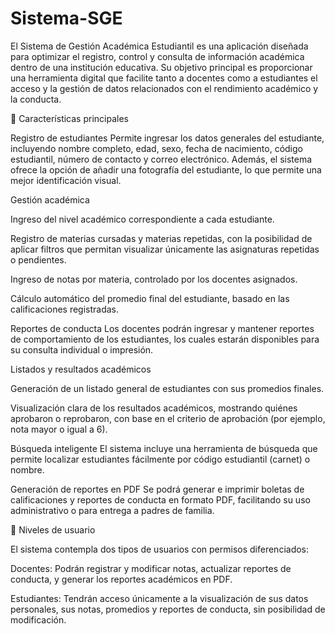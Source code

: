 # Sistema-SGE
El Sistema de Gestión Académica Estudiantil es una aplicación diseñada para optimizar el registro, control y consulta de información académica dentro de una institución educativa. Su objetivo principal es proporcionar una herramienta digital que facilite tanto a docentes como a estudiantes el acceso y la gestión de datos relacionados con el rendimiento académico y la conducta.

🧩 Características principales

Registro de estudiantes
Permite ingresar los datos generales del estudiante, incluyendo nombre completo, edad, sexo, fecha de nacimiento, código estudiantil, número de contacto y correo electrónico. Además, el sistema ofrece la opción de añadir una fotografía del estudiante, lo que permite una mejor identificación visual.

Gestión académica

Ingreso del nivel académico correspondiente a cada estudiante.

Registro de materias cursadas y materias repetidas, con la posibilidad de aplicar filtros que permitan visualizar únicamente las asignaturas repetidas o pendientes.

Ingreso de notas por materia, controlado por los docentes asignados.

Cálculo automático del promedio final del estudiante, basado en las calificaciones registradas.

Reportes de conducta
Los docentes podrán ingresar y mantener reportes de comportamiento de los estudiantes, los cuales estarán disponibles para su consulta individual o impresión.

Listados y resultados académicos

Generación de un listado general de estudiantes con sus promedios finales.

Visualización clara de los resultados académicos, mostrando quiénes aprobaron o reprobaron, con base en el criterio de aprobación (por ejemplo, nota mayor o igual a 6).

Búsqueda inteligente
El sistema incluye una herramienta de búsqueda que permite localizar estudiantes fácilmente por código estudiantil (carnet) o nombre.

Generación de reportes en PDF
Se podrá generar e imprimir boletas de calificaciones y reportes de conducta en formato PDF, facilitando su uso administrativo o para entrega a padres de familia.

👥 Niveles de usuario

El sistema contempla dos tipos de usuarios con permisos diferenciados:

Docentes:
Podrán registrar y modificar notas, actualizar reportes de conducta, y generar los reportes académicos en PDF.

Estudiantes:
Tendrán acceso únicamente a la visualización de sus datos personales, sus notas, promedios y reportes de conducta, sin posibilidad de modificación.
